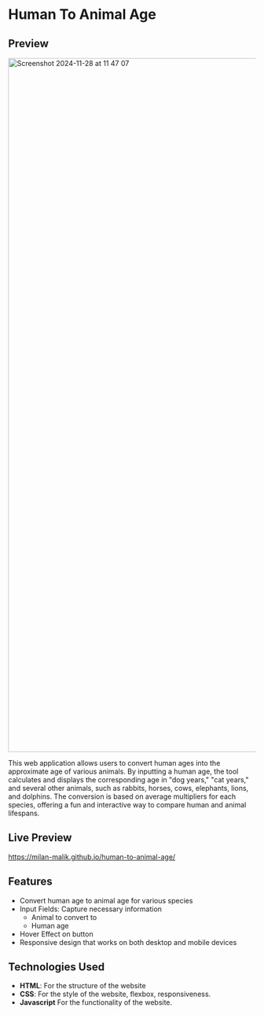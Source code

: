 # Human To Animal Age


 ## Preview
<img width="1412" alt="Screenshot 2024-11-28 at 11 47 07" src="https://github.com/user-attachments/assets/c75b5cbb-4699-4dfa-858c-03ac64c8e068">

This web application allows users to convert human ages into the approximate age of various animals. By inputting a human age, the tool calculates and displays the corresponding age in "dog years," "cat years," and several other animals, such as rabbits, horses, cows, elephants, lions, and dolphins. The conversion is based on average multipliers for each species, offering a fun and interactive way to compare human and animal lifespans.


## Live Preview
https://milan-malik.github.io/human-to-animal-age/

## Features

- Convert human age to animal age for various species
- Input Fields: Capture necessary information
  - Animal to convert to
  - Human age
- Hover Effect on button
- Responsive design that works on both desktop and mobile devices
  
## Technologies Used

- **HTML**: For the structure of the website
- **CSS**: For the style of the website, flexbox, responsiveness.
- **Javascript** For the functionality of the website.
